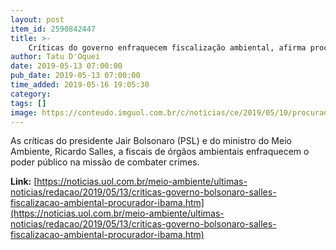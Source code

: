 ```yaml
---
layout: post
item_id: 2590842447
title: >-
    Críticas do governo enfraquecem fiscalização ambiental, afirma procurador
author: Tatu D'Oquei
date: 2019-05-13 07:00:00
pub_date: 2019-05-13 07:00:00
time_added: 2019-05-16 19:05:30
category: 
tags: []
image: https://conteudo.imguol.com.br/c/noticias/ce/2019/05/10/procurador-daniel-azeredo-da-pgr-1557499056759_v2_615x300.jpg
---
```


As críticas do presidente Jair Bolsonaro (PSL) e do ministro do Meio Ambiente, Ricardo Salles, a fiscais de órgãos ambientais enfraquecem o poder público na missão de combater crimes.

**Link:** [https://noticias.uol.com.br/meio-ambiente/ultimas-noticias/redacao/2019/05/13/criticas-governo-bolsonaro-salles-fiscalizacao-ambiental-procurador-ibama.htm](https://noticias.uol.com.br/meio-ambiente/ultimas-noticias/redacao/2019/05/13/criticas-governo-bolsonaro-salles-fiscalizacao-ambiental-procurador-ibama.htm)

